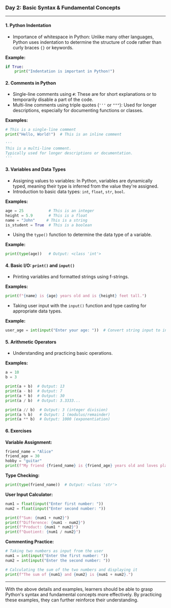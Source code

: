 ### Day 2: Basic Syntax & Fundamental Concepts

---

#### **1. Python Indentation**

   - Importance of whitespace in Python: Unlike many other languages, Python uses indentation to determine the structure of code rather than curly braces `{}` or keywords.
   
   **Example:**
   ```python
   if True:
       print("Indentation is important in Python!")
   ```

#### **2. Comments in Python**

   - Single-line comments using `#`: These are for short explanations or to temporarily disable a part of the code.
   - Multi-line comments using triple quotes (`'''` or `"""`): Used for longer descriptions, especially for documenting functions or classes.
   
   **Examples:**
   ```python
   # This is a single-line comment
   print("Hello, World!")  # This is an inline comment

   '''
   This is a multi-line comment.
   Typically used for longer descriptions or documentation.
   '''
   ```

#### **3. Variables and Data Types**

   - Assigning values to variables: In Python, variables are dynamically typed, meaning their type is inferred from the value they're assigned.
   - Introduction to basic data types: `int`, `float`, `str`, `bool`.
   
   **Examples:**
   ```python
   age = 25           # This is an integer
   height = 5.9       # This is a float
   name = "John"     # This is a string
   is_student = True  # This is a boolean
   ```

   - Using the `type()` function to determine the data type of a variable.
   
   **Example:**
   ```python
   print(type(age))   # Output: <class 'int'>
   ```

#### **4. Basic I/O: `print()` and `input()`**

   - Printing variables and formatted strings using f-strings.
   
   **Examples:**
   ```python
   print(f"{name} is {age} years old and is {height} feet tall.")
   ```

   - Taking user input with the `input()` function and type casting for appropriate data types.
   
   **Example:**
   ```python
   user_age = int(input("Enter your age: "))  # Convert string input to integer
   ```

#### **5. Arithmetic Operators**

   - Understanding and practicing basic operations.
   
   **Examples:**
   ```python
   a = 10
   b = 3

   print(a + b)  # Output: 13
   print(a - b)  # Output: 7
   print(a * b)  # Output: 30
   print(a / b)  # Output: 3.3333...

   print(a // b)  # Output: 3 (integer division)
   print(a % b)   # Output: 1 (modulus/remainder)
   print(a ** b)  # Output: 1000 (exponentiation)
   ```

#### **6. Exercises**

   **Variable Assignment:**
   ```python
   friend_name = "Alice"
   friend_age = 30
   hobby = "guitar"
   print(f"My friend {friend_name} is {friend_age} years old and loves playing {hobby}.")
   ```

   **Type Checking:**
   ```python
   print(type(friend_name))  # Output: <class 'str'>
   ```

   **User Input Calculator:**
   ```python
   num1 = float(input("Enter first number: "))
   num2 = float(input("Enter second number: "))

   print(f"Sum: {num1 + num2}")
   print(f"Difference: {num1 - num2}")
   print(f"Product: {num1 * num2}")
   print(f"Quotient: {num1 / num2}")
   ```

   **Commenting Practice:**
   ```python
   # Taking two numbers as input from the user
   num1 = int(input("Enter the first number: "))
   num2 = int(input("Enter the second number: "))
   
   # Calculating the sum of the two numbers and displaying it
   print(f"The sum of {num1} and {num2} is {num1 + num2}.")
   ```

---

With the above details and examples, learners should be able to grasp Python's syntax and fundamental concepts more effectively. By practicing these examples, they can further reinforce their understanding.